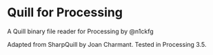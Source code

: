 # Quill for Processing
A Quill binary file reader for Processing by @n1ckfg

Adapted from SharpQuill by Joan Charmant.
Tested in Processing 3.5.

